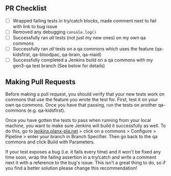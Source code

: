 ## PR Checklist
- [ ] Wrapped failing tests in try/catch blocks, made comment next to fail with link to bug issue
- [ ] Removed any debugging `console.log()`
- [ ] Successfully ran _all_ tests (not just my new ones) on my own qa commons
- [ ] Successfully ran _all_ tests on a qa commons which uses the feature (qa-kidsfirst, qa-bloodpac, qa-brain, qa-niaid)
- [ ] Successfully completed a Jenkins build on a qa commons with my gen3-qa test branch
(See below for details)

## Making Pull Requests
Before making a pull request, you should verify that your new tests work on commons that use the feature you wrote the test for. First, test it on your own qa commons. Once you have that passing, run the tests on another qa-commons (e.g. qa-kidsfirst).

Once you have gotten the tests to pass when running from your local machine, you want to make sure Jenkins will build it successfully as well. To do this, go to [jenkins.planx-pla.net](https://jenkins.planx-pla.net/) > click on a commons > Configure > Pipeline > enter your branch in Branch Specifier. Then go back to the qa commons and click Build with Parameters.

If your test exposes a bug (i.e. it fails every time) and it won't be fixed any time soon, wrap the failing assertion in a try/catch and write a comment next it with a reference to the bug's issue. This isn't a great thing to do, so if you find a better solution please change this recommendation!

